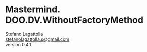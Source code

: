 <!DOCTYPE html>
<html lang="en">
<head>
<meta charset="UTF-8">
<meta http-equiv="X-UA-Compatible" content="IE=edge">
<meta name="viewport" content="width=device-width, initial-scale=1.0">
<meta name="author" content="Stefano Lagattolla">
<link rel="stylesheet" href="https://fonts.googleapis.com/css?family=Open+Sans:300,300italic,400,400italic,600,600italic%7CNoto+Serif:400,400italic,700,700italic%7CDroid+Sans+Mono:400,700">
<link rel="stylesheet" href="https://cdnjs.cloudflare.com/ajax/libs/font-awesome/4.7.0/css/font-awesome.min.css">
</head>
<body>
   <h1>Mastermind. DOO.DV.WithoutFactoryMethod</h1>
   <div class="info">
    <span id="author" class="author">Stefano Lagattolla</span><br>
    <span id="email" class="email"><a href="mailto:stefanolagattolla.s@gmail.com">stefanolagattolla.s@gmail.com</a></span><br>
    <span id="revnumber">version 0.4.1</span>
   </div>
</body>
</html>